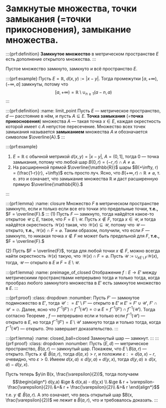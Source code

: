 # Замкнутые множества, точки замыкания (=точки прикосновения), замыкание множества.

:::{prf:definition}
**Замкнутое множество** в метрическом пространстве $E$ есть дополнение открытого множества. 
:::

Пустое множество замкнуто, замкнуто и всё пространство $E$.

:::{prf:example}
Пусть $E = \mathbb{R}$, $d(x,y):= |x-y|$. Тогда промежутки $[a, + \infty)$, $(- \infty,a]$ замкнуты, потому что 
$$
[a, + \infty) = \mathbb{R} \setminus \cup_{n \ge 1} (a-n, a)
$$
:::

:::{prf:definition}
:name: limit_point
Пусть $E$ — метрическое пространство, $d$ — расстояние в нём, и пусть $A \subseteq E$. **Точка замыкания** (=**точка прикосновения**) множества $A$ — такая точка $x \in E$, каждая окрестность которой имеет с $A$ непустое пересечение. Множество всех точек замыкания называется **замыканием** множества $A$ и обозначается символом $\overline{A}.$
:::

:::{prf:example}

1. $E= \mathbb{R}$ с обычной метрикой $d(x,y) = |x-y|$, $A = (0,1]$, тогда $0$ — точка замыкания, потому что любой шар $B(0,r) = (-r,r) \cap A \ne \varnothing$.
2. На расширенной прямой $\overline{\mathbb{R}}$ шары $B(+\infty, r) = (\frac{1-r}{r}, +\infty)$ есть просто луч. Ясно, что $B(+\infty, r)\cap \mathbb{R} \ne \varnothing$, т. е. это и означает, что замыкание множества $\mathbb{R}$ и даст расширенную прямую $\overline{\mathbb{R}}.$

:::

:::{prf:lemma}
:name: closure
Множество $F$ в метрическом пространстве замкнуто, если и только если все его точки это предельные точки, **т.е.,** $F = \overline{F}.$ 
:::
(1) Пусть $F$ — замкнуто, тогда найдётся какое-то открытое $\mathscr{U} \subseteq E$, такое, что $F  = E \setminus \mathscr{U}$. Пусть $x \notin F$, тогда $x \in \mathscr{U}$, и тогда найдётся окрестность $\mathscr{W}(x)$ такая, что $\mathscr{W}(x) \subseteq \mathscr{U}$, потому что $\mathscr{U}$ — открыто, **т.е.,** $\mathscr{W}(x) \cap F = \varnothing.$ Таким образом, получили, что если $F$ — замкнуто, то никакая точка $x \notin F$ не может быть предельной для $F$, **т.е.,** $F = \overline{F}.$ 

(2) Пусть $F = \overline{F}$, тогда для любой точки $x \notin F$, можно всегда найти окрестность $\mathscr{W}(x)$ такую, что $\mathscr{W}(x) \cap F = \varnothing$. Пусть $\mathscr{U}:= \cup_{x E\setminus F} \mathscr{W}(x)$, тогда, $\mathscr{U}$ — открыто в $E$ и $F = E \setminus \mathscr{U}.$


:::{prf:lemma}
:name: preimage_of_closed
Отображение $f:E \to E'$ между метрическими пространствами непрерывно тогда и только тогда, когда прообраз любого замкнутого множества в $E'$ есть замкнутое множество в $E.$
:::

:::{prf:proof}
:class: dropdown
:nonumber:
Пусть $F'$ — замкнутое подмножество в $E'$, тогда $\mathscr{U}': = E'\setminus F'$ — открыто в $E'$ и $E' = F' \cup \mathscr{U}'$, $F' \cap \mathscr{U}' = \varnothing$. Далее, ясно что $f^{-1}(F') \cap f^{-1}(\mathscr{U}') = \varnothing$ и $E = f^{-1}(F') \cap f^{-1}(\mathscr{U}')$. Тогда согласно Теореме [](#preimage_of_open), $f$ — непрерывно если и только если $f^{-1}(\mathscr{U}')$ — открыто в $E$, но тогда $f^{-1}(F') = E \setminus \mathscr{U}'$ замкнуто тогда и только тогда, когда $f^{-1}(\mathscr{U}')$ — открыто. Это завершает доказательство.
:::

:::{prf:lemma}
:name: closed_ball=closed
Замкнутый шар — замкнут.
:::
:::{prf:proof}
:class: dropdown
:nonumber:
Пусть $(E,d)$ — метрическое пространство, $\bar B(a,r)$ — замкнутый шар. Покажем, что $E\setminus B(a,r)$ — открыто. Пусть $x\notin \bar B(a,r)$, тогда $d(a,x) > r$, и положим $\varepsilon: = d(a,x) - r$, очевидно, что $\varepsilon >0$. Имеем $d(x,a) \le d(y,a) + d(y,x)$, тогда $d(y,a) \ge d(x,a) - d(y,x)$.

Пусть теперь $y\in B(x, \frac{\varepsilon}{2})$, тогда получаем
$$\begin{align*}
d(y,a) &\ge & d(x,a) - d(y,x) \\
&\ge & r + \varepsilon- \frac{\varepsilon}{2}\\
&=& r + \frac{\varepsilon}{2}\\
&>& r
\end{align*}$$
т.е. $y\notin \bar B(a,r)$. А это означает, что весь открытый шар $B(x, \frac{\varepsilon}{2})$ не лежит в $\bar B(a,r)$, что и требовалось доказать.
:::